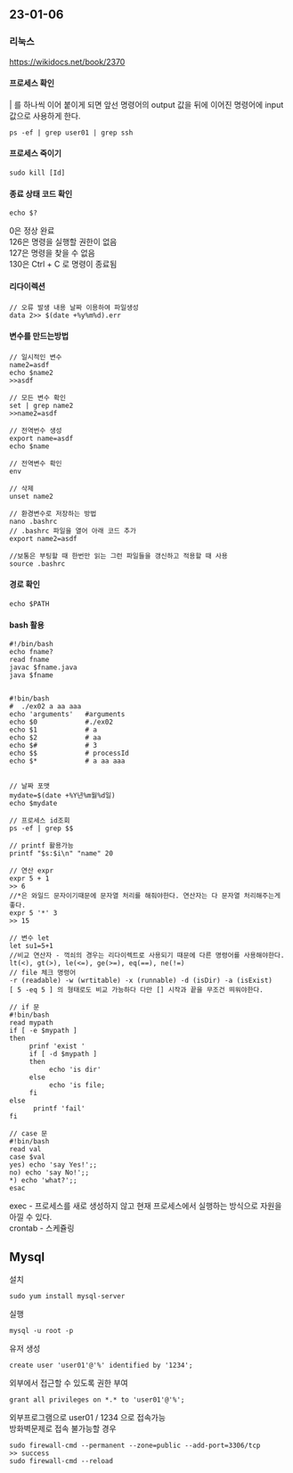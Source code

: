 ## 23-01-06

### 리눅스
https://wikidocs.net/book/2370
#### 프로세스 확인
| 를 하나씩 이어 붙이게 되면 앞선 명령어의 output 값을 뒤에 이어진 명령어에 input 값으로 사용하게 한다.
```
ps -ef | grep user01 | grep ssh
```
#### 프로세스 죽이기
```
sudo kill [Id]
```
#### 종료 상태 코드 확인
```
echo $? 
```
0은 정상 완료   
126은 명령을 실행할 권한이 없음   
127은 명령을 찾을 수 없음   
130은 Ctrl + C 로 명령이 종료됨   
#### 리다이렉션
```
// 오류 발생 내용 날짜 이용하여 파일생성
data 2>> $(date +%y%m%d).err
```
#### 변수를 만드는방법
```
// 일시적인 변수
name2=asdf
echo $name2
>>asdf

// 모든 변수 확인
set | grep name2
>>name2=asdf

// 전역번수 생성
export name=asdf
echo $name

// 전역변수 확인
env

// 삭제
unset name2

// 환경변수로 저장하는 방법
nano .bashrc
// .bashrc 파일을 열어 아래 코드 추가
export name2=asdf

//보통은 부팅할 때 한번만 읽는 그런 파일들을 갱신하고 적용할 때 사용
source .bashrc
```
#### 경로 확인
```
echo $PATH
```
#### bash 활용
```
#!/bin/bash
echo fname?
read fname
javac $fname.java
java $fname


#!bin/bash
#  ./ex02 a aa aaa
echo 'arguments'   #arguments
echo $0            #./ex02
echo $1            # a
echo $2            # aa
echo $#            # 3
echo $$            # processId
echo $*            # a aa aaa


// 날짜 포맷
mydate=$(date +%Y년%m월%d일)
echo $mydate

// 프로세스 id조회
ps -ef | grep $$

// printf 활용가능
printf "$s:$i\n" "name" 20

// 연산 expr
expr 5 + 1
>> 6
//*은 와일드 문자이기때문에 문자열 처리를 해줘야한다. 연산자는 다 문자열 처리해주는게 좋다.
expr 5 '*' 3
>> 15

// 변수 let
let su1=5+1
//비교 연산자 - 꺽쇠의 경우는 리다이렉트로 사용되기 때문에 다른 명령어를 사용해야한다.
lt(<), gt(>), le(<=), ge(>=), eq(==), ne(!=)
// file 체크 명령어
-r (readable) -w (wrtitable) -x (runnable) -d (isDir) -a (isExist)
[ 5 -eq 5 ] 의 형태로도 비교 가능하다 다만 [] 시작과 끝을 무조건 띄워야한다.

// if 문
#!bin/bash
read mypath
if [ -e $mypath ]
then
     prinf 'exist '
     if [ -d $mypath ]
     then
          echo 'is dir'
     else
          echo 'is file;
     fi
else
      printf 'fail'
fi

// case 문
#!bin/bash
read val
case $val
yes) echo 'say Yes!';;
no) echo 'say No!';;
*) echo 'what?';;
esac
```
exec - 프로세스를 새로 생성하지 않고 현재 프로세스에서 실행하는 방식으로 자원을 아낄 수  있다.    
crontab - 스케쥴링

## Mysql
설치 
```
sudo yum install mysql-server
```
실행
```
mysql -u root -p
```
유저 생성
```
create user 'user01'@'%' identified by '1234';
```
외부에서 접근할 수 있도록 권한 부여
```
grant all privileges on *.* to 'user01'@'%';
```
외부프로그램으로  user01 / 1234 으로 접속가능   
방화벽문제로 접속 불가능할 경우   
```
sudo firewall-cmd --permanent --zone=public --add-port=3306/tcp
>> success
sudo firewall-cmd --reload
```
